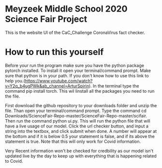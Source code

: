 # Meyzeek Middle School 2020 Science Fair Project

This is the website UI of the CaC_Challenge CoronaVirus fact checker.




# How to run this yourself

Before your run the program make sure you have the python package pytorch installed. To install it open your terminal/command prompt. Make sure that python is in your path. If you don't know how to use this link to help you.(https://www.youtube.com/watch?v=Y2q_b4ugPWk&ab_channel=ArturSpirin). In the terminal type the command pip install torch. This wil linstall all the packages you need to run the file.


First download the github repository to your downloads folder and unzip the file. Than open your terminal/command prompt. Type the command cd Downloads/ScienceFair-Repo-master/ScienceFair-Repo-master/scifair. Then run the command python ui.py. This will run the python file that will have a live usage of our model. Click the url checker button, and input a string into the textbox, and click submit when done. A number will appear at the bottom and if it is below 0.5 your statement is false, and if its above the statement is true. Note that this will only work for Covid information. 

Very Recent information won't be checked for credbility as our model isn't updated live by the day to keep up with everything that is happening related to Covid.
